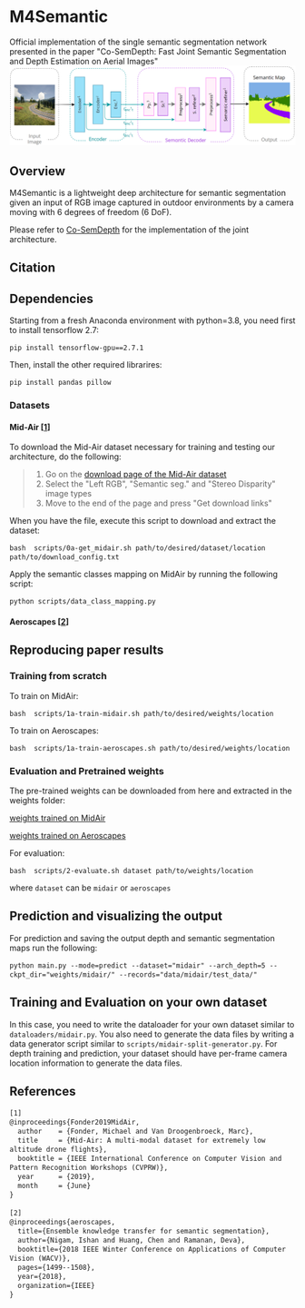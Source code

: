 # M4Semantic
Official implementation of the single semantic segmentation network presented in the paper "Co-SemDepth: Fast Joint Semantic Segmentation and Depth Estimation on Aerial Images"
![alt text](https://github.com/Malga-Vision/M4Semantic/blob/main/m4semantic_.png?raw=true)

## Overview
M4Semantic is a lightweight deep architecture for semantic segmentation given an input of RGB image captured in outdoor environments by a camera moving with 6 degrees of freedom (6 DoF). 

Please refer to [Co-SemDepth](https://github.com/Malga-Vision/Co-SemDepth/tree/main) for the implementation of the joint architecture.

## Citation

## Dependencies
Starting from a fresh Anaconda environment with python=3.8, you need first to install tensorflow 2.7:
```shell
pip install tensorflow-gpu==2.7.1
```

Then, install the other required librarires:
```shell
pip install pandas pillow
```

### Datasets

#### Mid-Air [[1](#ref_1)]

To download the Mid-Air dataset necessary for training and testing our architecture, do the following:
> 1. Go on the [download page of the Mid-Air dataset](https://midair.ulg.ac.be/download.html)
> 2. Select the "Left RGB", "Semantic seg." and "Stereo Disparity" image types
> 3. Move to the end of the page and press "Get download links"

When you have the file, execute this script to download and extract the dataset:
```shell
bash  scripts/0a-get_midair.sh path/to/desired/dataset/location path/to/download_config.txt
```

Apply the semantic classes mapping on MidAir by running the following script:
```shell
python scripts/data_class_mapping.py
```

#### Aeroscapes [[2](#ref_1)]

## Reproducing paper results

### Training from scratch
To train on MidAir:
```shell
bash  scripts/1a-train-midair.sh path/to/desired/weights/location
```

To train on Aeroscapes:
```shell
bash  scripts/1a-train-aeroscapes.sh path/to/desired/weights/location
```

### Evaluation and Pretrained weights
The pre-trained weights can be downloaded from here and extracted in the weights folder:

[weights trained on MidAir](https://drive.google.com/file/d/1YGKbqjyLUzDSMzZFFBsI4V8QMEcv2-j_/view?usp=sharing)

[weights trained on Aeroscapes](https://drive.google.com/file/d/18-3Rx71E3Bg2jUnEQk8XA38AyxlvVkKF/view?usp=sharing)

For evaluation:
```shell
bash  scripts/2-evaluate.sh dataset path/to/weights/location
```

where `dataset` can be `midair` or `aeroscapes`

## Prediction and visualizing the output

For prediction and saving the output depth and semantic segmentation maps run the following:

```shell
python main.py --mode=predict --dataset="midair" --arch_depth=5 --ckpt_dir="weights/midair/" --records="data/midair/test_data/"
```
## Training and Evaluation on your own dataset
In this case, you need to write the dataloader for your own dataset similar to `dataloaders/midair.py`. You also need to generate the data files by writing a data generator script similar to `scripts/midair-split-generator.py`. For depth training and prediction, your dataset should have per-frame camera location information to generate the data files.

## References

<a name="ref_1"></a>

```
[1]
@inproceedings{Fonder2019MidAir,
  author    = {Fonder, Michael and Van Droogenbroeck, Marc},
  title     = {Mid-Air: A multi-modal dataset for extremely low altitude drone flights},
  booktitle = {IEEE International Conference on Computer Vision and Pattern Recognition Workshops (CVPRW)},
  year      = {2019},
  month     = {June}
}

[2]
@inproceedings{aeroscapes,
  title={Ensemble knowledge transfer for semantic segmentation},
  author={Nigam, Ishan and Huang, Chen and Ramanan, Deva},
  booktitle={2018 IEEE Winter Conference on Applications of Computer Vision (WACV)},
  pages={1499--1508},
  year={2018},
  organization={IEEE}
}
```

